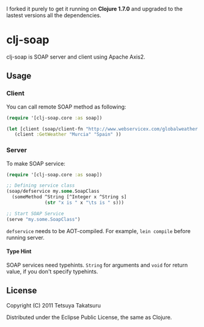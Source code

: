 I forked it purely to get it running on **Clojure 1.7.0** and upgraded to the lastest versions all the dependencies.

# clj-soap

clj-soap is SOAP server and client using Apache Axis2.


## Usage

### Client

You can call remote SOAP method as following:
```clojure
(require '[clj-soap.core :as soap])

(let [client (soap/client-fn "http://www.webservicex.com/globalweather.asmx?WSDL")]
   (client :GetWeather "Murcia" "Spain" ))

```
### Server

To make SOAP service:
```clojure
(require '[clj-soap.core :as soap])

;; Defining service class
(soap/defservice my.some.SoapClass
  (someMethod ^String [^Integer x ^String s]
              (str "x is " x "\ts is " s)))

;; Start SOAP Service
(serve "my.some.SoapClass")
```
`defservice` needs to be AOT-compiled.
For example, `lein compile` before running server.

#### Type Hint

SOAP services need typehints.
`String` for arguments and `void` for return value,
if you don't specify typehints.

## License

Copyright (C) 2011 Tetsuya Takatsuru

Distributed under the Eclipse Public License, the same as Clojure.

